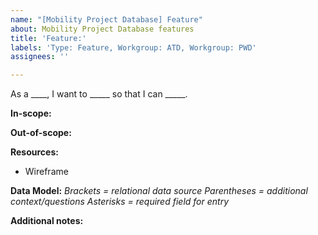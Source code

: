 ```yaml
---
name: "[Mobility Project Database] Feature"
about: Mobility Project Database features
title: 'Feature:'
labels: 'Type: Feature, Workgroup: ATD, Workgroup: PWD'
assignees: ''

---
```


As a ____, I want to _____ so that I can _____.


**In-scope:**


**Out-of-scope:**


**Resources:**
- Wireframe


**Data Model:**
_Brackets = relational data source
Parentheses = additional context/questions
Asterisks = required field for entry_


**Additional notes:**
